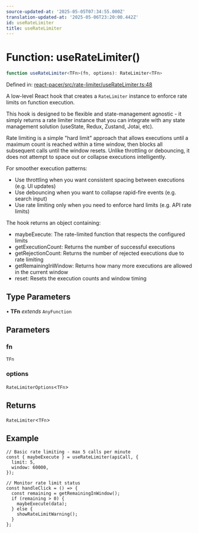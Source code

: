 ```yaml
---
source-updated-at: '2025-05-05T07:34:55.000Z'
translation-updated-at: '2025-05-06T23:20:00.442Z'
id: useRateLimiter
title: useRateLimiter
---
```


<!-- DO NOT EDIT: this page is autogenerated from the type comments -->

# Function: useRateLimiter()

```ts
function useRateLimiter<TFn>(fn, options): RateLimiter<TFn>
```

Defined in: [react-pacer/src/rate-limiter/useRateLimiter.ts:48](https://github.com/TanStack/pacer/blob/main/packages/react-pacer/src/rate-limiter/useRateLimiter.ts#L48)

A low-level React hook that creates a `RateLimiter` instance to enforce rate limits on function execution.

This hook is designed to be flexible and state-management agnostic - it simply returns a rate limiter instance that
you can integrate with any state management solution (useState, Redux, Zustand, Jotai, etc).

Rate limiting is a simple "hard limit" approach that allows executions until a maximum count is reached within
a time window, then blocks all subsequent calls until the window resets. Unlike throttling or debouncing,
it does not attempt to space out or collapse executions intelligently.

For smoother execution patterns:
- Use throttling when you want consistent spacing between executions (e.g. UI updates)
- Use debouncing when you want to collapse rapid-fire events (e.g. search input)
- Use rate limiting only when you need to enforce hard limits (e.g. API rate limits)

The hook returns an object containing:
- maybeExecute: The rate-limited function that respects the configured limits
- getExecutionCount: Returns the number of successful executions
- getRejectionCount: Returns the number of rejected executions due to rate limiting
- getRemainingInWindow: Returns how many more executions are allowed in the current window
- reset: Resets the execution counts and window timing

## Type Parameters

• **TFn** *extends* `AnyFunction`

## Parameters

### fn

`TFn`

### options

`RateLimiterOptions`\<`TFn`\>

## Returns

`RateLimiter`\<`TFn`\>

## Example

```tsx
// Basic rate limiting - max 5 calls per minute
const { maybeExecute } = useRateLimiter(apiCall, {
  limit: 5,
  window: 60000,
});

// Monitor rate limit status
const handleClick = () => {
  const remaining = getRemainingInWindow();
  if (remaining > 0) {
    maybeExecute(data);
  } else {
    showRateLimitWarning();
  }
};
```
